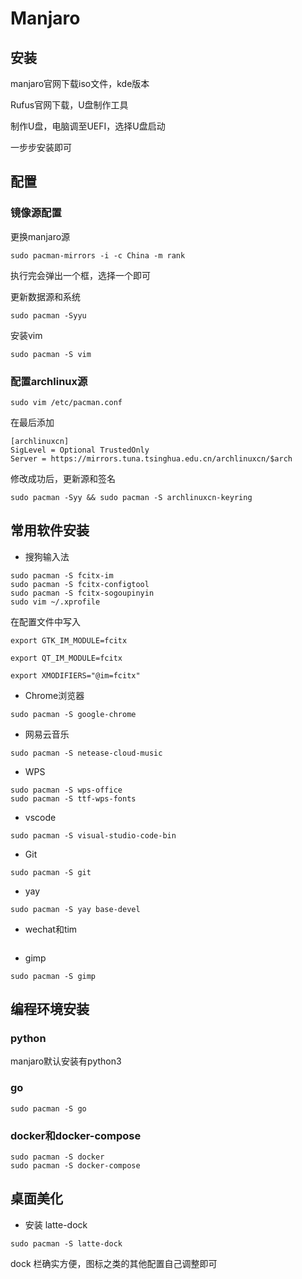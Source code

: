 # Manjaro

## 安装

manjaro官网下载iso文件，kde版本

Rufus官网下载，U盘制作工具

制作U盘，电脑调至UEFI，选择U盘启动

一步步安装即可

## 配置

### 镜像源配置

更换manjaro源

```shell
sudo pacman-mirrors -i -c China -m rank
```

执行完会弹出一个框，选择一个即可

更新数据源和系统

```shell
sudo pacman -Syyu
```

安装vim

```shell
sudo pacman -S vim
```

### 配置archlinux源

```shell
sudo vim /etc/pacman.conf
```

在最后添加

```shell
[archlinuxcn]
SigLevel = Optional TrustedOnly
Server = https://mirrors.tuna.tsinghua.edu.cn/archlinuxcn/$arch
```

修改成功后，更新源和签名

```shell
sudo pacman -Syy && sudo pacman -S archlinuxcn-keyring
```

## 常用软件安装

+ 搜狗输入法

```shell
sudo pacman -S fcitx-im
sudo pacman -S fcitx-configtool
sudo pacman -S fcitx-sogoupinyin
sudo vim ~/.xprofile
```

在配置文件中写入

```shell
export GTK_IM_MODULE=fcitx

export QT_IM_MODULE=fcitx

export XMODIFIERS="@im=fcitx"
```

+ Chrome浏览器

```shell
sudo pacman -S google-chrome
```

+ 网易云音乐

```shell
sudo pacman -S netease-cloud-music
```

+ WPS

```shell
sudo pacman -S wps-office
sudo pacman -S ttf-wps-fonts
```

+ vscode

```shell
sudo pacman -S visual-studio-code-bin
```

+ Git

```shell
sudo pacman -S git
```

+ yay

```shell
sudo pacman -S yay base-devel
```

+ wechat和tim

```shell

```

+ gimp

```shell
sudo pacman -S gimp
```

## 编程环境安装

### python

manjaro默认安装有python3

### go

```shell
sudo pacman -S go
```

### docker和docker-compose

```shell
sudo pacman -S docker
sudo pacman -S docker-compose
```

## 桌面美化

+ 安装 latte-dock

```shell
sudo pacman -S latte-dock
```

dock 栏确实方便，图标之类的其他配置自己调整即可
